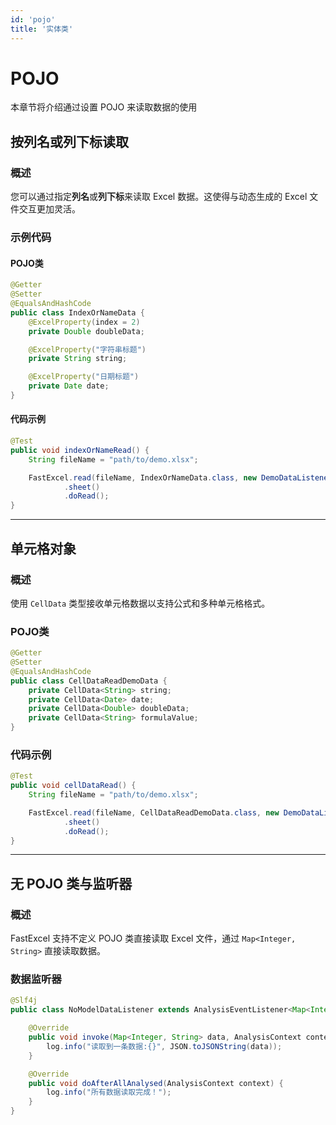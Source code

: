 ```yaml
---
id: 'pojo'
title: '实体类'
---
```


# POJO
本章节将介绍通过设置 POJO 来读取数据的使用

## 按列名或列下标读取

### 概述
您可以通过指定**列名**或**列下标**来读取 Excel 数据。这使得与动态生成的 Excel 文件交互更加灵活。

### 示例代码

#### POJO类
```java
@Getter
@Setter
@EqualsAndHashCode
public class IndexOrNameData {
    @ExcelProperty(index = 2)
    private Double doubleData;

    @ExcelProperty("字符串标题")
    private String string;

    @ExcelProperty("日期标题")
    private Date date;
}
```

#### 代码示例
```java
@Test
public void indexOrNameRead() {
    String fileName = "path/to/demo.xlsx";

    FastExcel.read(fileName, IndexOrNameData.class, new DemoDataListener())
            .sheet()
            .doRead();
}
```

---

## 单元格对象

### 概述
使用 `CellData` 类型接收单元格数据以支持公式和多种单元格格式。

### POJO类
```java
@Getter
@Setter
@EqualsAndHashCode
public class CellDataReadDemoData {
    private CellData<String> string;
    private CellData<Date> date;
    private CellData<Double> doubleData;
    private CellData<String> formulaValue;
}
```

### 代码示例
```java
@Test
public void cellDataRead() {
    String fileName = "path/to/demo.xlsx";

    FastExcel.read(fileName, CellDataReadDemoData.class, new DemoDataListener())
            .sheet()
            .doRead();
}
```

---

## 无 POJO 类与监听器

### 概述
FastExcel 支持不定义 POJO 类直接读取 Excel 文件，通过 `Map<Integer, String>` 直接读取数据。

### 数据监听器
```java
@Slf4j
public class NoModelDataListener extends AnalysisEventListener<Map<Integer, String>> {

    @Override
    public void invoke(Map<Integer, String> data, AnalysisContext context) {
        log.info("读取到一条数据:{}", JSON.toJSONString(data));
    }

    @Override
    public void doAfterAllAnalysed(AnalysisContext context) {
        log.info("所有数据读取完成！");
    }
}
```
